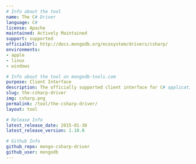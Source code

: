 ```yaml
---
# Info about the tool
name: The C# Driver
language: C#
license: Apache
maintained: Actively Maintained
support: supported
officialUrl: http://docs.mongodb.org/ecosystem/drivers/csharp/
environments:
- apple
- linux
- windows

# Info about the tool on mongodb-tools.com
purpose: Client Interface
description: The officially supported client interface for C# applications.
slug: the-csharp-driver
img: csharp.png
permalink: /tool/the-csharp-driver/
layout: tool

# Release Info
latest_release_date: 2015-01-30
latest_release_version: 1.10.0

# Github Info
github_repo: mongo-csharp-driver
github_user: mongodb
---
```


